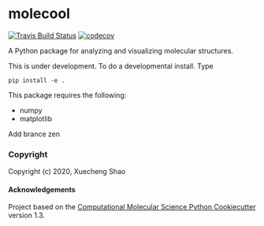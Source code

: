 molecool
==============================
[//]: # (Badges)
[![Travis Build Status](https://travis-ci.com/REPLACE_WITH_OWNER_ACCOUNT/molecool.svg?branch=master)](https://travis-ci.com/REPLACE_WITH_OWNER_ACCOUNT/molecool)
[![codecov](https://codecov.io/gh/REPLACE_WITH_OWNER_ACCOUNT/molecool/branch/master/graph/badge.svg)](https://codecov.io/gh/REPLACE_WITH_OWNER_ACCOUNT/molecool/branch/master)


A Python package for analyzing and visualizing molecular structures.


This is under development. To do a developmental install. Type

`pip install -e .`

This package requires the following:
- numpy
- matplotlib

Add brance zen

### Copyright

Copyright (c) 2020, Xuecheng Shao


#### Acknowledgements
 
Project based on the 
[Computational Molecular Science Python Cookiecutter](https://github.com/molssi/cookiecutter-cms) version 1.3.

